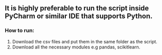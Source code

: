 ## It is highly preferable to run the script inside PyCharm or similar IDE that supports Python. 
###  How to run:
   1. Download the csv files and put them in the same folder as the script.
   2. Download all the necessary modules e.g pandas, scikitlearn.
